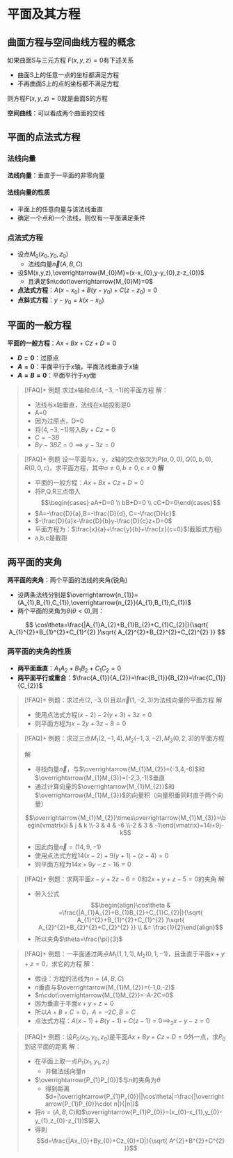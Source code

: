 # 平面及其方程
## 曲面方程与空间曲线方程的概念

如果曲面S与三元方程 $F(x,y,z)=0$有下述关系

- 曲面S上的任意一点的坐标都满足方程
- 不再曲面S上的点的坐标都不满足方程

则方程$F(x,y,z)=0$就是曲面S的方程

**空间曲线**：可以看成两个曲面的交线

## 平面的点法式方程

### 法线向量

**法线向量**：垂直于一平面的非零向量

#### 法线向量的性质
- 平面上的任意向量与该法线垂直
- 确定一个点和一个法线，则仅有一平面满足条件

### 点法式方程

- 设点$M_{0}(x_{0},y_{0},z_{0})$
  - 法线向量$\overrightarrow{n}(A,B,C)$
- 设$M(x,y,z),\overrightarrow{M_{0}M}=(x-x_{0},y-y_{0},z-z_{0})$
  - 且满足$n\cdot\overrightarrow{M_{0}M}=0$
- **点法式方程**：$A(x-x_{0})+B(y-y_{0})+C(z-z_{0})=0$
- **点斜式方程**：$y-y_{0}=k(x-x_{0})$

## 平面的一般方程

**平面的一般方程**：$Ax+Bx+Cz+D=0$

- **$D=0$**：过原点
- **$A=0$**：平面平行于$x$轴，平面法线垂直于$x$轴
- **$A=B=0$**：平面平行于$xy$面

> [!FAQ]+ 例题 
> 求过x轴和点$(4,-3,-1)$的平面方程
> 解：
>- 法线与x轴垂直，法线在x轴投影是0
>- A=0
>- 因为过原点，D=0
> - 将$(4,-3,-1)$带入$By+Cz=0$
> - $C=-3B$
> - $By-3BZ=0\implies y-3z=0$

> [!FAQ]+ 例题
> 设一平面与x，y，z轴的交点依次为$P(a,0,0),Q(0,b,0),R(0,0,c)$，求平面方程，其中$a\neq 0,b\neq 0,c\neq 0$
> **解**
> - 平面的一般方程：$Ax+Bx+Cz+D=0$
> - 将P,Q,R三点带入
> $$\begin{cases} aA+D=0 \\ bB+D=0 \\ cC+D=0\end{cases}$$
> - $A=-\frac{D}{a},B=-\frac{D}{d}, C=-\frac{D}{c}$
> - $-\frac{D}{a}x-\frac{D}{b}y-\frac{D}{c}z+D=0$
> - 平面方程为：$\frac{x}{a}+\frac{y}{b}+\frac{z}{c=0}$(截距式方程)
> - a,b,c是截距

## 两平面的夹角

**两平面的夹角**：两个平面的法线的夹角(锐角)
- 设两条法线分别是$\overrightarrow{n_{1}}=(A_{1},B_{1},C_{1}),\overrightarrow{n_{2}}(A_{1},B_{1},C_{1})$
- 两个平面的夹角为$\theta(\theta<0)$,则：

$$
\cos\theta=\frac{|A_{1}A_{2}+B_{1}B_{2}+C_{1}C_{2}|}{\sqrt{ A_{1}^{2}+B_{1}^{2}+C_{1}^{2} }\sqrt{ A_{2}^{2}+B_{2}^{2}+C_{2}^{2} }}
$$

### 两平面的夹角的性质

- **两平面垂直**：$A_{1}A_{2}+B_{1}B_{2}+C_{1}C_{2}=0$
- **两平面平行或重合**：$\frac{A_{1}}{A_{2}}=\frac{B_{1}}{B_{2}}=\frac{C_{1}}{C_{2}}$

> [!FAQ]+ 例题：求过点$(2,-3,0)$且以$\overrightarrow{n}(1,-2,3)$为法线向量的平面方程
> 解
> - 使用点法式方程$(x-2)-2(y+3)+3z=0$
> - 则平面方程为$x-2y+3z-8=0$

> [!FAQ]+ 例题：求过三点$M_{1}(2,-1,4),M_{2}(-1,3,-2),M_{3}(0,2,3)$的平面方程
> 
> 解
> - 寻找向量$\overrightarrow{n}$，与$\overrightarrow{M_{1}M_{2}}=(-3,4,-6)$和$\overrightarrow{M_{1}M_{3}}=(-2,3,-1)$垂直
> - 通过计算向量的$\overrightarrow{M_{1}M_{2}}$和$\overrightarrow{M_{1}M_{3}}$的向量积（向量积垂同时直于两个向量）
> 
> $$\overrightarrow{M_{1}M_{2}}\times\overrightarrow{M_{1}M_{3}}=\begin{vmatrix}i & j & k \\-3 & 4 & -6 \\-2 & 3 & -1\end{vmatrix}=14i+9j-k$$
> 
> - 因此向量$\overrightarrow{n}=(14,9,-1)$
> - 使用点法式方程$14(x-2)+9(y+1)-(z-4)=0$
> - 则平面方程为$14x+9y-z-16=0$

> [!FAQ]+ 例题：求两平面$x-y+2z-6=0$和$2x+y+z-5=0$的夹角
> 解
> 
> - 带入公式
> $$\begin{align}\cos\theta & =\frac{|A_{1}A_{2}+B_{1}B_{2}+C_{1}C_{2}|}{\sqrt{ A_{1}^{2}+B_{1}^{2}+C_{1}^{2} }\sqrt{ A_{2}^{2}+B_{2}^{2}+C_{2}^{2} }} \\ &= \frac{1}{2}\end{align}$$
> - 所以夹角$\theta=\frac{\pi}{3}$

> [!FAQ]+ 例题：一平面通过两点$M_{1}(1,1,1),M_{2}(0,1,-1)$，且垂直于平面$x+y+z=0$，求它的方程
> 解：
> 
> - 假设：方程的法线为$n=(A,B,C)$
> - $n$垂直与$\overrightarrow{M_{1}M_{2}}=(-1,0,-2)$
> - $n\cdot\overrightarrow{M_{1}M_{2}}=-A-2C=0$
> - 因为垂直于平面$x+y+z=0$
> - 所以$A+B+C=0，A=-2C,B=C$
> - 点法式方程：$A(x-1)+B(y-1)+C(z-1)=0\implies_{2}x-y-z=0$

> [!FAQ]+ 例题：设$P_{0}(x_{0},y_{0},z_{0})$是平面$Ax+By+Cz+D=0$外一点，求$P_{0}$到这平面的距离
> 解：
> - 在平面上取一点$P_{1}(x_{1},y_{1},z_{1})$
>   - 并做法线向量$n$
> - $\overrightarrow{P_{1}P_{0}}$与$n$的夹角为$\theta$
>   - 得到距离$d=|\overrightarrow{P_{1}P_{0}}||\cos\theta|=\frac{|\overrightarrow{P_{1}P_{0}}\cdot n|}{|n|}$
> - 将$n=(A,B,C)$和$\overrightarrow{P_{1}P_{0}}=(x_{0}-x_{1},y_{0}-y_{1},z_{0}-z_{1})$带入
> - 得到
> $$d=\frac{|Ax_{0}+By_{0}+Cz_{0}+D|}{\sqrt{ A^{2}+B^{2}+C^{2} }}$$
